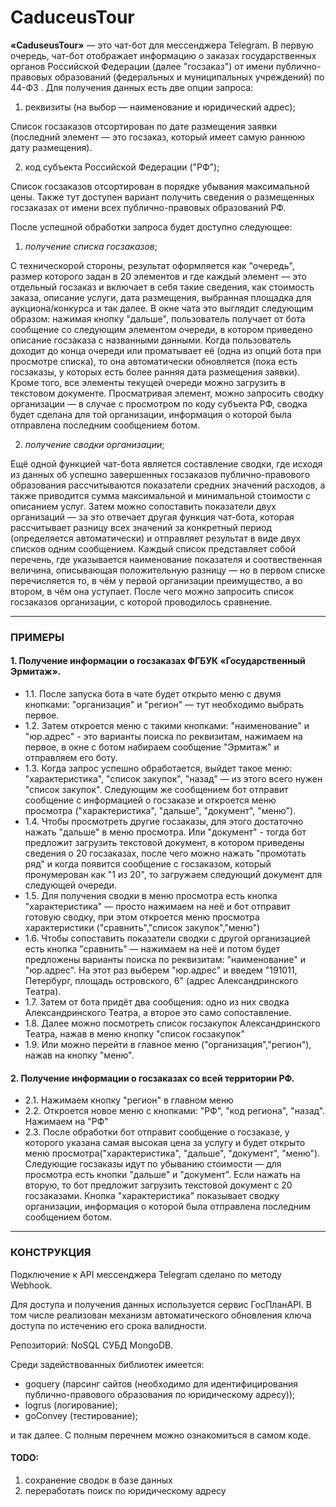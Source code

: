 # CaduceusTour

**«CaduseusTour»** — это чат-бот для мессенджера Telegram. В первую очередь, чат-бот отображает информацию о заказах государственных органов Российской Федерации (далее "госзаказ") от имени публично-правовых образований (федеральных и муниципальных учреждений) по 44-ФЗ . Для получения данных есть две опции запроса:
1. реквизиты (на выбор — наименование и юридический адрес);

Список госзаказов отсортирован по дате размещения заявки (последний элемент — это госзаказ, который имеет самую раннюю дату размещения).

2. код субъекта Российской Федерации ("РФ");

Список госзаказов отсортирован в порядке убывания максимальной цены. Также тут доступен вариант получить сведения о размещенных госзаказах от имени всех публично-правовых образований РФ.

После успешной обработки запроса будет доступно следующее: 
1. *получение списка госзаказов*;

С техническорой стороны, результат оформляется как "очередь", размер которого задан в 20 элементов и где каждый элемент — это отдельный госзаказ и включает в себя такие сведения, как стоимость заказа, описание услуги, дата размещения, выбранная площадка для аукциона/конкурса и так далее. В окне чата это выглядит следующим образом: нажимая кнопку "дальше", пользователь получает от бота сообщение со следующим элементом очереди, в котором приведено описание госзаказа с названными данными. Когда пользователь доходит до конца очереди или проматывает её (одна из опций бота при просмотре списка), то она автоматически обновляется (пока есть госзаказы, у которых есть более ранняя дата размещения заявки). Кроме того, все элементы текущей очереди можно загрузить в текстовом документе. 
Просматривая элемент, можно запросить сводку организации — в случае с просмотром по коду субъекта РФ, сводка будет сделана для той организации, информация о которой была отправлена последним сообщением ботом.  

 2. *получение сводки организации*;
 
Ещё одной функцией чат-бота является составление сводки, где исходя из данных об успешно завершенных госзаказов публично-правового образования рассчитываются показатели средних значений расходов, а также приводится сумма максимальной и минимальной стоимости с описанием услуг. Затем можно сопоставить показатели двух организаций — за это отвечает другая функция чат-бота, которая рассчитывает разницу всех значений за конкретный период (определяется автоматически) и отправляет результат в виде двух списков одним сообщением. Каждый список представляет собой перечень, где указывается наименование показателя и соотвественная величина, описывающая положительную разницу — но в первом списке перечисляется то, в чём у первой организации преимущество, а во втором, в чём она уступает. После чего можно запросить список госзаказов организации, с которой проводилось сравнение. 
____
### ПРИМЕРЫ

#### 1. Получение информации о госзаказах ФГБУК «Государственный Эрмитаж». 

+ 1.1. После запуска бота в чате будет открыто меню с двумя кнопками: "организация" и "регион" — тут необходимо выбрать первое.
+ 1.2. Затем откроется меню с такими кнопками: "наименование" и "юр.адрес" - это варианты поиска по реквизитам, нажимаем на первое, в окне с ботом набираем сообщение "Эрмитаж" и отправляем его боту.
+ 1.3. Когда запрос успешно обработается, выйдет такое меню: "характеристика", "список закупок", "назад" — из этого всего нужен "список закупок". Следующим же сообщением бот отправит сообщение с информацией о госзаказе и откроется меню просмотра ("характеристика", "дальше", "документ", "меню"). 
+ 1.4. Чтобы просмотреть другие госзаказы, для этого достаточно нажать "дальше" в меню просмотра. Или "документ" - тогда бот предложит загрузить текстовой документ, в котором приведены сведения о 20 госзаказах, после чего можно нажать "промотать ряд" и когда появится сообщение с госзаказом, который пронумерован как "1 из 20", то загружаем следующий документ для следующей очереди.
+ 1.5. Для получения сводки в меню просмотра есть кнопка "характеристика" — просто нажимаем на неё и бот отправит готовую сводку, при этом откроется меню просмотра характеристики ("сравнить","список закупок","меню")
+ 1.6. Чтобы сопоставить показатели сводки с другой организацией есть кнопка "сравнить" — нажимаем на неё и потом будет предложены варианты поиска по реквизитам: "наименование" и "юр.адрес". На этот раз выберем "юр.адрес" и введем "191011, Петербург, площадь островского, 6" (адрес Александринского Театра). 
+ 1.7. Затем от бота придёт два сообщения: одно из них сводка Александринского Театра, а второе это само сопоставление.
+ 1.8. Далее можно посмотреть список госзакупок Александринского Театра, нажав в меню кнопку "список госзакупок"
+ 1.9. Или можно перейти в главное меню ("организация","регион"), нажав на кнопку "меню". 

#### 2. Получение информации о госзаказах со всей территории РФ. 

+ 2.1. Нажимаем кнопку "регион" в главном меню
+ 2.2. Откроется новое меню с кнопками: "РФ", "код региона", "назад". Нажимаем на "РФ"
+ 2.3. После обработки бот отправит сообщение о госзаказе, у которого указана самая высокая цена за услугу и будет открыто меню просмотра("характеристика", "дальше", "документ", "меню"). Следующие госзаказы идут по убыванию стоимости — для просмотра есть кнопки "дальше" и "документ". Если нажать на вторую, то бот предложит загрузить текстовой документ с 20 госзаказами. Кнопка "характеристика" показывает сводку организации, информация о которой была отправлена последним сообщением ботом.  
____
### КОНСТРУКЦИЯ

Подключение к API мессенджера Telegram сделано по методу Webhook. 

Для доступа и получения данных используется сервис ГосПланAPI. В том числе реализован механизм автоматического обновления ключа доступа по истечению его срока валидности. 

Репозиторий: NoSQL СУБД MongoDB.

Среди задействованных библиотек имеется: 

- goquery (парсинг сайтов (необходимо для идентифицирования публично-правового образования по юридическому адресу));
- logrus (логирование);
- goConvey (тестирование);

и так далее. С полным перечнем можно ознакомиться в самом коде. 

#### TODO:
1. сохранение сводок в базе данных 
2. переработать поиск по юридическому адресу
